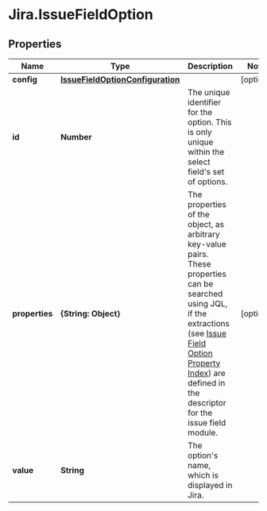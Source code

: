 # Jira.IssueFieldOption

## Properties

Name | Type | Description | Notes
------------ | ------------- | ------------- | -------------
**config** | [**IssueFieldOptionConfiguration**](IssueFieldOptionConfiguration.md) |  | [optional] 
**id** | **Number** | The unique identifier for the option. This is only unique within the select field&#39;s set of options. | 
**properties** | **{String: Object}** | The properties of the object, as arbitrary key-value pairs. These properties can be searched using JQL, if the extractions (see [Issue Field Option Property Index](https://developer.atlassian.com/cloud/jira/platform/modules/issue-field-option-property-index/)) are defined in the descriptor for the issue field module. | [optional] 
**value** | **String** | The option&#39;s name, which is displayed in Jira. | 



